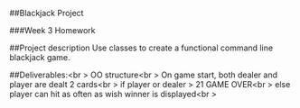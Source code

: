##Blackjack Project

###Week 3 Homework

##Project description
Use classes to create a functional command line blackjack game. 

##Deliverables:<br \>
OO structure<br \>
On game start, both dealer and player are dealt 2 cards<br \>
if player or dealer > 21 GAME OVER<br \>
else player can hit as often as wish
winner is displayed<br \>


